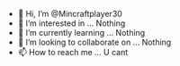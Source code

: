 - 👋 Hi, I’m @Mincraftplayer30
- 👀 I’m interested in ... Nothing
- 🌱 I’m currently learning ... Nothing
- 💞️ I’m looking to collaborate on ... Nothing
- 📫 How to reach me ... U cant

<!---
Mincraftplayer30/Mincraftplayer30 is a ✨ special ✨ repository because its `README.md` (this file) appears on your GitHub profile.
You can click the Preview link to take a look at your changes.
--->
